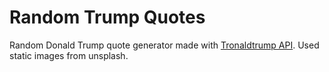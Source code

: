 # Random Trump Quotes

Random Donald Trump quote generator made with [Tronaldtrump API](https://www.tronalddump.io/). Used static images from unsplash.
